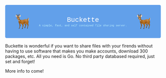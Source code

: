 ![](images/github-header-image.png)

Buckette is wonderful if you want to share files with your firends without having to use software that makes you make accounts, download 300 packages, etc. All you need is Go. No third party databased required, just set and forget!

More info to come!